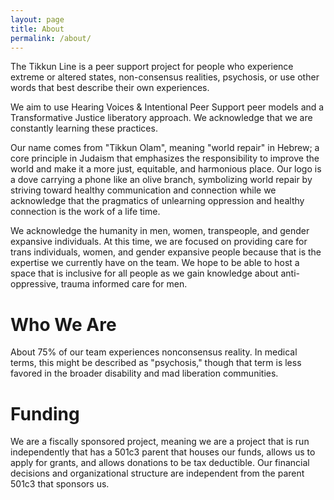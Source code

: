 ```yaml
---
layout: page
title: About
permalink: /about/
---
```


The Tikkun Line is a peer support project for people who experience extreme or altered states, non-consensus realities, psychosis, or use other words that best describe their own experiences.

We aim to use Hearing Voices & Intentional Peer Support peer models and a Transformative Justice liberatory approach. We acknowledge that we are constantly learning these practices.

Our name comes from "Tikkun Olam", meaning "world repair" in Hebrew; a core principle in Judaism that emphasizes the responsibility to improve the world and make it a more just, equitable, and harmonious place. Our logo is a dove carrying a phone like an olive branch, symbolizing world repair by striving toward healthy communication and connection while we acknowledge that the pragmatics of unlearning oppression and healthy connection is the work of a life time.

We acknowledge the humanity in men, women, transpeople, and gender expansive individuals. At this time, we are focused on providing care for trans individuals, women, and gender expansive people because that is the expertise we currently have on the team. We hope to be able to host a space that is inclusive for all people as we gain knowledge about anti-oppressive, trauma informed care for men.

<div class="post-header">
	<h1 class="post-title">Who We Are</h1>
</div>
<div class="post-content">
	About 75% of our team experiences nonconsensus reality. In medical terms, this might be described as "psychosis," though that term is less favored in the broader disability and mad liberation communities.
</div>

<div class="post-header">
	<h1 class="post-title">Funding</h1>
</div>
<div class="post-content">
	We are a fiscally sponsored project, meaning we are a project that is run independently that has a 501c3 parent that houses our funds, allows us to apply for grants, and allows donations to be tax deductible. Our financial decisions and organizational structure are independent from the parent 501c3 that sponsors us.
<!-- 	<p>We are proudly fiscally sponsored* by AWN (Autistic Women & Nonbinary Network). If you would like to support our work, you can make a one-time or monthly contribution through our donation page. Thank you for your generosity!</p>

	<p><sub>*Note: "Fiscally sponsored" means AWN provides us with their 501c3 status in order for us to apply for grants as well as ensure donations are tax deductible. The Tikkun Line's and AWN's budgets are not related whatsoever.</sub></p>
 -->